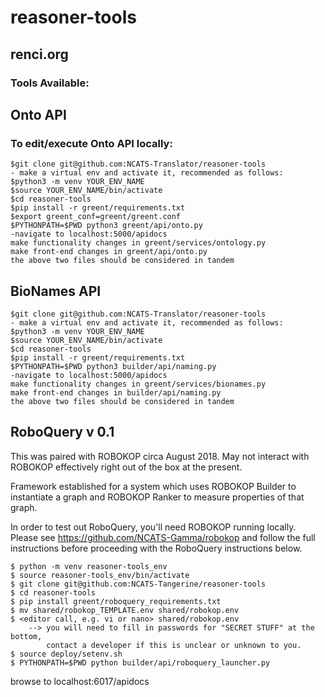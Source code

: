 # reasoner-tools
## renci.org

### Tools Available:

## Onto API
### To edit/execute Onto API locally:

```
$git clone git@github.com:NCATS-Translator/reasoner-tools
- make a virtual env and activate it, recommended as follows:
$python3 -m venv YOUR_ENV_NAME
$source YOUR_ENV_NAME/bin/activate
$cd reasoner-tools
$pip install -r greent/requirements.txt
$export greent_conf=greent/greent.conf
$PYTHONPATH=$PWD python3 greent/api/onto.py
-navigate to localhost:5000/apidocs
make functionality changes in greent/services/ontology.py
make front-end changes in greent/api/onto.py
the above two files should be considered in tandem
```

## BioNames API

```
$git clone git@github.com:NCATS-Translator/reasoner-tools
- make a virtual env and activate it, recommended as follows:
$python3 -m venv YOUR_ENV_NAME
$source YOUR_ENV_NAME/bin/activate
$cd reasoner-tools
$pip install -r greent/requirements.txt
$PYTHONPATH=$PWD python3 builder/api/naming.py
-navigate to localhost:5000/apidocs
make functionality changes in greent/services/bionames.py
make front-end changes in builder/api/naming.py
the above two files should be considered in tandem
```

## RoboQuery v 0.1

This was paired with ROBOKOP circa August 2018. May not interact with ROBOKOP
effectively right out of the box at the present.

Framework established for a system which uses ROBOKOP Builder to instantiate a graph 
and ROBOKOP Ranker to measure properties of that graph.

In order to test out RoboQuery, you'll need ROBOKOP running locally.
Please see https://github.com/NCATS-Gamma/robokop and follow the full
instructions before proceeding with the RoboQuery instructions below.

``` To test or try-out RoboQuery:
$ python -m venv reasoner-tools_env
$ source reasoner-tools_env/bin/activate
$ git clone git@github.com:NCATS-Tangerine/reasoner-tools
$ cd reasoner-tools
$ pip install greent/roboquery_requirements.txt
$ mv shared/robokop_TEMPLATE.env shared/robokop.env
$ <editor call, e.g. vi or nano> shared/robokop.env
    --> you will need to fill in passwords for "SECRET STUFF" at the bottom,
        contact a developer if this is unclear or unknown to you.
$ source deploy/setenv.sh
$ PYTHONPATH=$PWD python builder/api/roboquery_launcher.py
```
browse to localhost:6017/apidocs